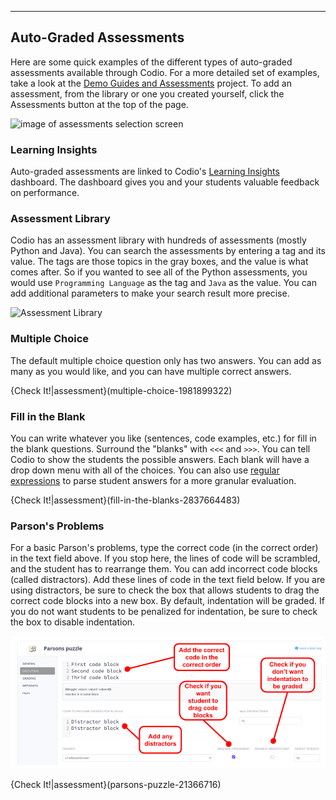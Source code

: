 ----------

## Auto-Graded Assessments
Here are some quick examples of the different types of auto-graded assessments available through Codio. For a more detailed set of examples, take a look at the [Demo Guides and Assessments](https://codio.com/home/starter-packs/cc68d38b-b0ea-4825-9814-46a3594c2b11) project. To add an assessment, from the library or one you created yourself, click the Assessments button at the top of the page.

![image of assessments selection screen](https://global.codio.com/content/assessments.png)

### Learning Insights
Auto-graded assessments are linked to Codio's [Learning Insights](https://www.codio.com/blog/codio-advanced-student-learning-insights) dashboard. The dashboard gives you and your students valuable feedback on performance.

### Assessment Library
Codio has an assessment library with hundreds of assessments (mostly Python and Java). You can search the assessments by entering a tag and its value. The tags are those topics in the gray boxes, and the value is what comes after. So if you wanted to see all of the Python assessments, you would use `Programming Language` as the tag and `Java` as the value. You can add additional parameters to make your search result more precise.

![Assessment Library](.guides/img/assessment-library.png)

### Multiple Choice
The default multiple choice question only has two answers. You can add as many as you would like, and you can have multiple correct answers.

{Check It!|assessment}(multiple-choice-1981899322)

### Fill in the Blank
You can write whatever you like (sentences, code examples, etc.) for fill in the blank questions. Surround the "blanks" with `<<<` and `>>>`. You can tell Codio to show the students the possible answers. Each blank will have a drop down menu with all of the choices. You can also use [regular expressions](https://docs.codio.com/instructors/authoring/assessments/fill-in-blanks.html#fill-in-the-blanks) to parse student answers for a more granular evaluation.

{Check It!|assessment}(fill-in-the-blanks-2837664483)

### Parson's Problems
For a basic Parson's problems, type the correct code (in the correct order) in the text field above. If you stop here, the lines of code will be scrambled, and the student has to rearrange them. You can add incorrect code blocks (called distractors). Add these lines of code in the text field below. If you are using distractors, be sure to check the box that allows students to drag the correct code blocks into a new box. By default, indentation will be graded. If you do not want students to be penalized for indentation, be sure to check the box to disable indentation.

![Parsons UI](.guides/img/new_parsons_ui.png)


{Check It!|assessment}(parsons-puzzle-21366716)
